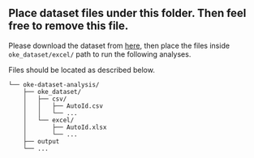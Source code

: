 ## Place dataset files under this folder. Then feel free to remove this file.

Please download the dataset from [here](https://zenodo.org/records/10284578), then place the files inside `oke_dataset/excel/` path to run the following analyses. 

Files should be located as described below.

```.
└── oke-dataset-analysis/
    ├── oke_dataset/
    │   ├── csv/
    │   │   ├── AutoId.csv
    │   │   └── ...
    │   └── excel/
    │       ├── AutoId.xlsx
    │       └── ...
    ├── output
    └── ...
```


